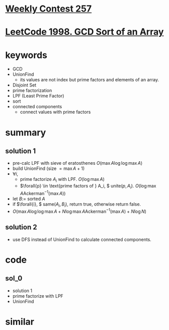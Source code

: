# [Weekly Contest 257](https://leetcode.com/contest/weekly-contest-257)

# [LeetCode 1998. GCD Sort of an Array](https://leetcode.com/problems/gcd-sort-of-an-array/)


# keywords
- GCD
- UnionFind
  - its values are not index but prime factors and elements of an array.
- Disjoint Set 
- prime factorization
- LPF (Least Prime Factor)
- sort
- connected components
  - connect values with prime factors


# summary
## solution 1
- pre-calc LPF with sieve of eratosthenes $O(\max{A}\log{\log{\max{A}}})$
- build UnionFind (size $= \max{A} + 1$)
- $\forall{i},$ 
  - prime factorize $A_i$ with LPF. $O(\log{\max{A}})$
  - $\forall{p} \in \text{prime factors of } A_i, $ unite($p, A_i$). 
    $O(\log{\max{A}}\text{Ackerman}^{-1}(\max{A}))$
- let $B :=$ sorted $A$
- if $\forall{i}, $ same($A_i, B_i$), return true, otherwise return false.
- $O(\max{A}\log{\log{\max{A}}} + N\log{\max{A}}\text{Ackerman}^{-1}(\max{A}) + N\log{N})$

## solution 2
- use DFS instead of UnionFind to calculate connected components.


# code 
## sol_0
- solution 1
- prime factorize with LPF 
- UnionFind


# similar